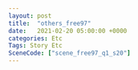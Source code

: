 ```yaml
---
layout: post
title:  "others_free97"
date:   2021-02-20 05:00:00 +0000
categories: Etc
Tags: Story Etc
SceneCode: ["scene_free97_q1_s20"]
---
```

